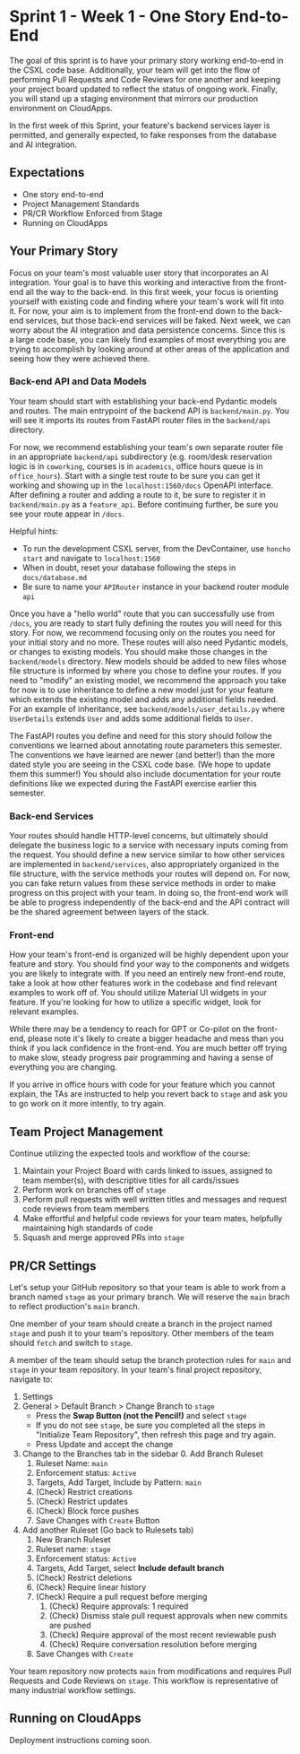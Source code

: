 # Sprint 1 - Week 1 - One Story End-to-End

The goal of this sprint is to have your primary story working end-to-end in the CSXL code base. Additionally, your team will get into the flow of performing Pull Requests and Code Reviews for one another and keeping your project board updated to reflect the status of ongoing work. Finally, you will stand up a staging environment that mirrors our production environment on CloudApps.

In the first week of this Sprint, your feature's backend services layer is permitted, and generally expected, to fake responses from the database and AI integration.

## Expectations

* One story end-to-end
* Project Management Standards
* PR/CR Workflow Enforced from Stage
* Running on CloudApps

## Your Primary Story

Focus on your team's most valuable user story that incorporates an AI integration. Your goal is to have this working and interactive from the front-end all the way to the back-end. In this first week, your focus is orienting yourself with existing code and finding where your team's work will fit into it. For now, your aim is to implement from the front-end down to the back-end services, but those back-end services will be faked. Next week, we can worry about the AI integration and data persistence concerns. Since this is a large code base, you can likely find examples of most everything you are trying to accomplish by looking around at other areas of the application and seeing how they were achieved there.

### Back-end API and Data Models

Your team should start with establishing your back-end Pydantic models and routes. The main entrypoint of the backend API is `backend/main.py`. You will see it imports its routes from FastAPI router files in the `backend/api` directory.

For now, we recommend establishing your team's own separate router file in an appropriate `backend/api` subdirectory (e.g. room/desk reservation logic is in `coworking`, courses is in `academics`, office hours queue is in `office_hours`). Start with a single test route to be sure you can get it working and showing up in the `localhost:1560/docs` OpenAPI interface. After defining a router and adding a route to it, be sure to register it in `backend/main.py` as a `feature_api`. Before continuing further, be sure you see your route appear in `/docs`.

Helpful hints:

* To run the development CSXL server, from the DevContainer, use `honcho start` and navigate to `localhost:1560`
* When in doubt, reset your database following the steps in `docs/database.md`
* Be sure to name your `APIRouter` instance in your backend router module `api`

Once you have a "hello world" route that you can successfully use from `/docs`, you are ready to start fully defining the routes you will need for this story. For now, we recommend focusing only on the routes you need for your initial story and no more. These routes will also need Pydantic models, or changes to existing models. You should make those changes in the `backend/models` directory. New models should be added to new files whose file structure is informed by where you chose to define your routes. If you need to "modify" an existing model, we recommend the approach you take for now is to use inheritance to define a new model just for your feature which extends the existing model and adds any additional fields needed. For an example of inheritance, see `backend/models/user_details.py` where `UserDetails` extends `User` and adds some additional fields to `User`.

The FastAPI routes you define and need for this story should follow the conventions we learned about annotating route parameters this semester. The conventions we have learned are newer (and better!) than the more dated style you are seeing in the CSXL code base. (We hope to update them this summer!) You should also include documentation for your route definitions like we expected during the FastAPI exercise earlier this semester.

### Back-end Services

Your routes should handle HTTP-level concerns, but ultimately should delegate the business logic to a service with necessary inputs coming from the request. You should define a new service similar to how other services are implemented in `backend/services`, also appropriately organized in the file structure, with the service methods your routes will depend on. For now, you can fake return values from these service methods in order to make progress on this project with your team. In doing so, the front-end work will be able to progress independently of the back-end and the API contract will be the shared agreement between layers of the stack.

### Front-end

How your team's front-end is organized will be highly dependent upon your feature and story. You should find your way to the components and widgets you are likely to integrate with. If you need an entirely new front-end route, take a look at how other features work in the codebase and find relevant examples to work off of. You should utilize Material UI widgets in your feature. If you're looking for how to utilize a specific widget, look for relevant examples.

While there may be a tendency to reach for GPT or Co-pilot on the front-end, please note it's likely to create a bigger headache and mess than you think if you lack confidence in the front-end. You are much better off trying to make slow, steady progress pair programming and having a sense of everything you are changing.

If you arrive in office hours with code for your feature which you cannot explain, the TAs are instructed to help you revert back to `stage` and ask you to go work on it more intently, to try again.

## Team Project Management

Continue utilizing the expected tools and workflow of the course:

1. Maintain your Project Board with cards linked to issues, assigned to team member(s), with descriptive titles for all cards/issues
2. Perform work on branches off of `stage`
3. Perform pull requests with well written titles and messages and request code reviews from team members
4. Make effortful and helpful code reviews for your team mates, helpfully maintaining high standards of code
5. Squash and merge approved PRs into `stage`

## PR/CR Settings

Let's setup your GitHub repository so that your team is able to work from a branch named `stage` as your primary branch. We will reserve the `main` brach to reflect production's `main` branch.

One member of your team should create a branch in the project named `stage` and push it to your team's repository. Other members of the team should `fetch` and switch to `stage`.

A member of the team should setup the branch protection rules for `main` and `stage` in your team repository. In your team's final project repository, navigate to:

1. Settings
2. General > Default Branch > Change Branch to `stage`
    * Press the **Swap Button (not the Pencil!)** and select `stage`
    * If you do not see `stage`, be sure you completed all the steps in "Initialize Team Repository", then refresh this page and try again.
    * Press Update and accept the change
3. Change to the Branches tab in the sidebar
    0. Add Branch Ruleset
    1. Ruleset Name: `main`
    2. Enforcement status: `Active`
    1. Targets, Add Target, Include by Pattern: `main`
    2. (Check) Restrict creations
    3. (Check) Restrict updates
    3. (Check) Block force pushes
    4. Save Changes with `Create` Button
4. Add another Ruleset (Go back to Rulesets tab)
    1. New Branch Ruleset
    1. Ruleset name: `stage`
    1. Enforcement status: `Active`
    1. Targets, Add Target, select **Include default branch**
    1. (Check) Restrict deletions
    4. (Check) Require linear history
    2. (Check) Require a pull request before merging
        1. (Check) Require approvals: 1 required
        2. (Check) Dismiss stale pull request approvals when new commits are pushed
        3. (Check) Require approval of the most recent reviewable push
        3. (Check) Require conversation resolution before merging
    6. Save Changes with `Create`

Your team repository now protects `main` from modifications and requires Pull Requests and Code Reviews on `stage`. This workflow is representative of many industrial workflow settings.

## Running on CloudApps

<!-- Before attempting to get your `stage` branch running on CloudApps, be sure you are locally working in your team's `stage` branch. -->
Deployment instructions coming soon.